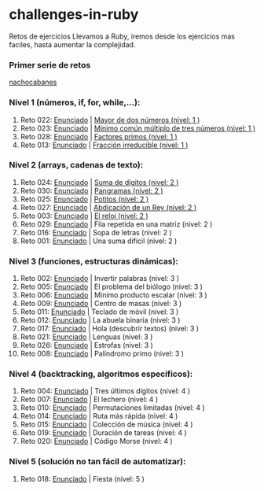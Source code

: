 # challenges-in-ruby
Retos de ejercicios Llevamos a Ruby, iremos desde los ejercicios mas faciles, hasta aumentar la complejidad.

### Primer serie de retos

[nachocabanes](http://www.nachocabanes.com/retos/propuestos.php)

### Nivel 1 (números, if, for, while,...):

1. Reto 022: [Enunciado](http://www.nachocabanes.com/retos/reto.php?n=022) | [Mayor de dos números (nivel: 1 )](/Nivel%201/01_greater.rb)
2. Reto 023: [Enunciado](http://www.nachocabanes.com/retos/reto.php?n=023) | [Mínimo común múltiplo de tres números (nivel: 1 )](/Nivel%201/02_least_common_multiple.rb)
3. Reto 028: [Enunciado](http://www.nachocabanes.com/retos/reto.php?n=028) | [Factores primos (nivel: 1 )](/Nivel%201/03_prime_factors.rb)
4. Reto 013: [Enunciado](http://www.nachocabanes.com/retos/reto.php?n=013g) | [Fracción irreducible (nivel: 1 )](/Nivel%201/04_irreducible_fraction.rb)

### Nivel 2 (arrays, cadenas de texto):

1. Reto 024: [Enunciado](http://www.nachocabanes.com/retos/reto.php?n=024) | [Suma de dígitos (nivel: 2 )](/Nivel%202/01_sum_of_digits.rb)
2. Reto 030: [Enunciado](http://www.nachocabanes.com/retos/reto.php?n=030) | [Pangramas (nivel: 2 )](/Nivel%202/02_pangrams.rb)
3. Reto 025: [Enunciado](http://www.nachocabanes.com/retos/reto.php?n=025) | [Potitos (nivel: 2 )](/Nivel%202/03_potitos.rb)
4. Reto 027: [Enunciado](http://www.nachocabanes.com/retos/reto.php?n=027) | [Abdicación de un Rey (nivel: 2 )](/Nivel%202/04_abdication.rb)
5. Reto 003: [Enunciado](http://www.nachocabanes.com/retos/reto.php?n=003) | [El reloj (nivel: 2 )](/Nivel%202/05_clock.rb)
6. Reto 029: [Enunciado](http://www.nachocabanes.com/retos/reto.php?n=029) | Fila repetida en una matriz (nivel: 2 )
7. Reto 016: [Enunciado](http://www.nachocabanes.com/retos/reto.php?n=016) | Sopa de letras (nivel: 2 )
8. Reto 001: [Enunciado](http://www.nachocabanes.com/retos/reto.php?n=001) | Una suma difícil (nivel: 2 )

### Nivel 3 (funciones, estructuras dinámicas):

1. Reto 002: [Enunciado](http://www.nachocabanes.com/retos/reto.php?n=002) | Invertir palabras (nivel: 3 )
2. Reto 005: [Enunciado](http://www.nachocabanes.com/retos/reto.php?n=005) | El problema del biólogo (nivel: 3 )
3. Reto 006: [Enunciado](http://www.nachocabanes.com/retos/reto.php?n=006) | Mínimo producto escalar (nivel: 3 )
4. Reto 009: [Enunciado](http://www.nachocabanes.com/retos/reto.php?n=009) | Centro de masas (nivel: 3 )
5. Reto 011: [Enunciado](http://www.nachocabanes.com/retos/reto.php?n=011) | Teclado de móvil (nivel: 3 )
6. Reto 012: [Enunciado](http://www.nachocabanes.com/retos/reto.php?n=012) | La abuela binaria (nivel: 3 )
7. Reto 017: [Enunciado](http://www.nachocabanes.com/retos/reto.php?n=017) | Hola (descubrir textos) (nivel: 3 )
8. Reto 021: [Enunciado](http://www.nachocabanes.com/retos/reto.php?n=021) | Lenguas (nivel: 3 )
9. Reto 026: [Enunciado](http://www.nachocabanes.com/retos/reto.php?n=026) | Estrofas (nivel: 3 )
10. Reto 008: [Enunciado](http://www.nachocabanes.com/retos/reto.php?n=008) | Palíndromo primo (nivel: 3 )

### Nivel 4 (backtracking, algoritmos específicos):

1. Reto 004: [Enunciado](http://www.nachocabanes.com/retos/reto.php?n=004) | Tres últimos dígitos (nivel: 4 )
2. Reto 007: [Enunciado](http://www.nachocabanes.com/retos/reto.php?n=007) | El lechero (nivel: 4 )
3. Reto 010: [Enunciado](http://www.nachocabanes.com/retos/reto.php?n=010) | Permutaciones limitadas (nivel: 4 )
4. Reto 014: [Enunciado](http://www.nachocabanes.com/retos/reto.php?n=014) | Ruta más rápida (nivel: 4 )
5. Reto 015: [Enunciado](http://www.nachocabanes.com/retos/reto.php?n=015) | Colección de música (nivel: 4 )
6. Reto 019: [Enunciado](http://www.nachocabanes.com/retos/reto.php?n=019) | Duración de tareas (nivel: 4 )
7. Reto 020: [Enunciado](http://www.nachocabanes.com/retos/reto.php?n=020) | Código Morse (nivel: 4 )

### Nivel 5 (solución no tan fácil de automatizar):

1. Reto 018: [Enunciado](http://www.nachocabanes.com/retos/reto.php?n=018) | Fiesta (nivel: 5 )
